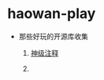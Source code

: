 # haowan-play
*  那些好玩的开源库收集




    <ol>
      <li>
            <p>
      <a href="https://github.com/Blankj/awesome-comment" >神级注释</a>
    </p>
      </li>
      <li>
        
      </li>

    </ol>

